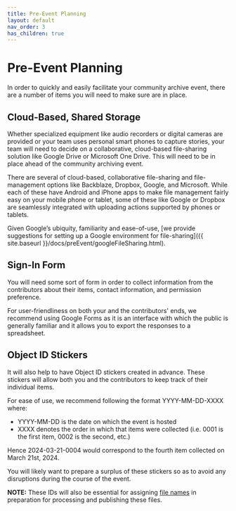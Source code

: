 ```yaml
---
title: Pre-Event Planning
layout: default
nav_order: 3
has_children: true
---
```


# Pre-Event Planning

In order to quickly and easily facilitate your community archive event, there are a number of items you will need to make sure are in place. 

## Cloud-Based, Shared Storage
Whether specialized equipment like audio recorders or digital cameras are provided or your team uses personal smart phones to capture stories, your team will need to decide on a collaborative, cloud-based file-sharing solution like Google Drive or Microsoft One Drive. This will need to be in place ahead of the community archiving event. 

There are several of cloud-based, collaborative file-sharing and file-management options like Backblaze, Dropbox, Google, and Microsoft. While each of these have Android and iPhone apps to make file management fairly easy on your mobile phone or tablet, some of these like Google or Dropbox are seamlessly integrated with uploading actions supported by phones or tablets. 

Given Google’s ubiquity, familiarity and ease-of-use, [we provide suggestions for setting up a Google environment for file-sharing]({{ site.baseurl }}/docs/preEvent/googleFileSharing.html). 

## Sign-In Form 

You will need some sort of form in order to collect information from the contributors about their items, contact information, and permission preference.

For user-friendliness on both your and the contributors' ends, we recommend using Google Forms as it is an interface with which the public is generally familiar and it allows you to export the responses to a spreadsheet. 

## Object ID Stickers 

It will also help to have Object ID stickers created in advance. These stickers will allow both you and the contributors to keep track of their individual items. 

For ease of use, we recommend following the format YYYY-MM-DD-XXXX where:

- YYYY-MM-DD is the date on which the event is hosted
- XXXX denotes the order in which that items were collected (i.e. 0001 is the first item, 0002 is the second, etc.) 

Hence 2024-03-21-0004 would correspond to the fourth item collected on March 21st, 2024.

You will likely want to prepare a surplus of these stickers so as to avoid any disruptions during the course of the event. 

**NOTE:** These IDs will also be essential for assigning [file names]({{site.url}}{{site.baseurl}}/docs/postEvent/naming/naming.html) in preparation for processing and publishing these files. 
